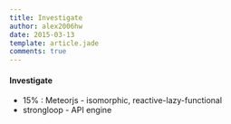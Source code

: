 ```yaml
---
title: Investigate
author: alex2006hw
date: 2015-03-13
template: article.jade
comments: true
---
```


#### Investigate
- 15% : Meteorjs - isomorphic, reactive-lazy-functional
- strongloop - API engine
